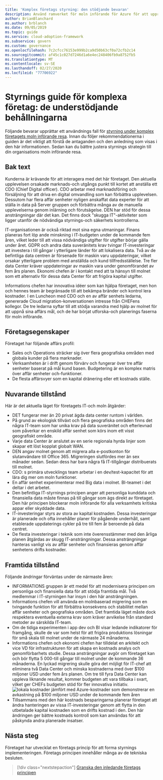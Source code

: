 ```yaml
---
title: 'Komplex företags styrning: den stödjande bevaran'
description: Använd ramverket för moln införande för Azure för att upprätta ett användnings fall för styrning under ditt komplexa företags moln införande resa.
author: BrianBlanchard
ms.author: brblanch
ms.date: 09/05/2019
ms.topic: guide
ms.service: cloud-adoption-framework
ms.subservice: govern
ms.custom: governance
ms.openlocfilehash: 7c2cfcc76153e999b2ca9d50b63cf0a72cfb2c14
ms.sourcegitcommit: af45c1c027d7246d1a6e4ec248406fb9a8752fb5
ms.translationtype: MT
ms.contentlocale: sv-SE
ms.lasthandoff: 02/27/2020
ms.locfileid: "77706922"
---
```

# <a name="governance-guide-for-complex-enterprises-the-supporting-narrative"></a>Styrnings guide för komplexa företag: de understödjande behållningarna

Följande bevarar upprättar ett användnings fall för [styrning under komplex företagets moln införande resa](./index.md). Innan du följer rekommendationerna i guiden är det viktigt att förstå de antaganden och den anledning som visas i den här informationen. Sedan kan du bättre justera styrnings strategin till din organisations moln införande resa.

## <a name="back-story"></a>Bak text

Kunderna är krävande för att interagera med det här företaget. Den aktuella upplevelsen orsakade marknads-och utgångs punkt till kortet att anställa ett CDO (Chief Digital officer). CDO arbetar med marknadsföring och försäljning för att driva en digital omvandling som kan förbättra upplevelsen. Dessutom har flera affär senheter nyligen anskaffat data experter för att ställa in data på Server gruppen och förbättra många av de manuella upplevelserna genom inlärning och förutsägelse. DEN har stöd för dessa ansträngningar där det kan. Det finns dock "skugga IT"-aktiviteter som ligger utanför de nödvändiga styrnings-och säkerhets kontrollerna.

IT-organisationen är också riktad mot sina egna utmaningar. Finans planeras fort löp ande minskning i IT-budgeten under de kommande fem åren, vilket leder till att vissa nödvändiga utgifter för utgifter börjar gälla under året. GDPR och andra data suveränitets krav tvingar IT-investeringar att investera i till gångar i ytterligare länder för att lokalisera data. Två av de befintliga data centren är försenade för maskin varu uppdateringar, vilket orsakar ytterligare problem med anställda och kund tillfredsställelse. Tre fler data Center kräver uppdateringar av maskin vara under genomförandet av fem års planen. Ekonomi chefen är i kontakt med att ta hänsyn till molnet som ett alternativ för dessa data Center för att frigöra kapital utgifter.

Informations chefen har innovativa idéer som kan hjälpa företaget, men hon och hennes team är begränsade till att bekämpa bränder och kontrol lera kostnader. I en Luncheon med CDO och en av affär senhets ledarna, genererade Cloud migration-konversationen intresse från CHEFens kollegor. De tre ledarna syftar till att stödja varandra med hjälp av molnet för att uppnå sina affärs mål, och de har börjat utforska-och planerings faserna för moln införande.

## <a name="business-characteristics"></a>Företagsegenskaper

Företaget har följande affärs profil:

- Sales och Operations sträcker sig över flera geografiska områden med globala kunder på flera marknader.
- Verksamheten är i drift genom förvärv och fungerar över tre affär senheter baserat på mål kund basen. Budgetering är en komplex matris över affär senheter och-funktioner.
- De flesta affärsvyer som en kapital dränering eller ett kostnads ställe.

## <a name="current-state"></a>Nuvarande tillstånd

Här är det aktuella läget för företagets IT-och moln åtgärder:

- DET fungerar mer än 20 privat ägda data center runtom i världen.
- På grund av ekologisk tillväxt och flera geografiska områden finns det några IT-team som har unika krav på data suveränitet och efterlevnad som påverkar en enskild affär senhet som körs inom ett visst geografiskt område.
- Varje data Center är anslutet av en serie regionala hyrda linjer som skapar ett löst kopplat globalt WAN.
- DEN angav molnet genom att migrera alla e-postkonton för slutanvändare till Office 365. Migreringen slutfördes mer än sex månader sedan. Sedan dess har bara några få IT-tillgångar distribuerats till molnet.
- CDO: s primära utvecklings team arbetar i en dev/test-kapacitet för att lära dig mer om moln funktioner.
- En affär senhet experimenterar med Big data i molnet. BI-teamet i det deltar i det arbetet.
- Den befintliga IT-styrnings principen anger att personliga kunddata och finansiella data måste finnas på till gångar som ägs direkt av företaget. Den här principen blockerar moln införande för alla verksamhets kritiska appar eller skyddade data.
- IT-investeringar styrs av stora av kapital kostnaden. Dessa investeringar är planerade och ofta innehåller planer för pågående underhåll, samt etablerade uppdaterings cykler på tre till fem år beroende på data centret.
- De flesta investeringar i teknik som inte överensstämmer med den årliga planen åtgärdas av skugg IT-ansträngningar. Dessa ansträngningar hanteras vanligt vis av affär senheter och finansieras genom affär senhetens drifts kostnader.

## <a name="future-state"></a>Framtida tillstånd

Följande ändringar förväntas under de närmaste åren:

- INFORMATIONS gruppen är ett medel för att modernisera principen om personliga och finansiella data för att stödja framtida mål. Två medlemmar i IT-styrningen har insyn i den här ansträngningen.
- Informations chefen vill använda en molnbaserad migrering som en tvingande funktion för att förbättra konsekvens och stabilitet mellan affär senheter och geografiska områden. Det framtida läget måste dock respektera eventuella externa krav som kräver avvikelse från standard metoder av särskilda IT-team.
- Om de tidiga experimenten i app dev och BI visar ledande indikatorer för framgång, skulle de var som helst för att frigöra produktions lösningar för små skala till molnet under de närmaste 24 månaderna.
- Informations chefen och ekonomi chefen har tilldelat en arkitekt och vice VD för infrastrukturen för att skapa en kostnads analys och genomförbarhets studie. Dessa ansträngningar avgör om företaget kan och bör flytta 5 000-till gångar till molnet under de kommande 36 månaderna. En lyckad migrering skulle göra det möjligt för IT-chef att eliminera två Data Center och minska kostnaderna med över $100 miljoner USD under fem års planen. Om tre till fyra Data Center kan uppleva liknande resultat, kommer budgeten att vara tillbaka i svart, vilket ger CHEFs budgeten stöd för fler innovativa initiativ.
    ![lokala kostnader jämfört med Azure-kostnader som demonstrerar en avkastning på $100 miljoner USD under de kommande fem åren](../../../_images/govern/calculator-enterprise.png)
- Tillsammans med den här kostnads besparingarna planerar företaget att ändra hanteringen av vissa IT-investeringar genom att flytta in den utbetalade kapital kostnaden som en drifts kostnad i den. Den här ändringen ger bättre kostnads kontroll som kan användas för att påskynda andra planerade insatser.

## <a name="next-steps"></a>Nästa steg

Företaget har utvecklat en företags princip för att forma styrnings implementeringen. Företags principen innehåller många av de tekniska besluten.

> [!div class="nextstepaction"]
> [Granska den inledande företags principen](./initial-corporate-policy.md)
